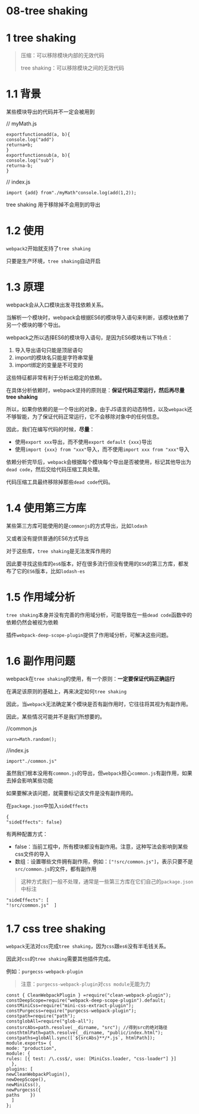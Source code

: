 # 08-tree shaking 
# 1 tree shaking

> 压缩：可以移除模块内部的无效代码 
> 
> tree shaking：可以移除模块之间的无效代码

# 1.1 背景

某些模块导出的代码并不一定会被用到

// myMath.js

    exportfunctionadd(a, b){
    console.log("add")
    returna+b;
    }
    exportfunctionsub(a, b){
    console.log("sub")
    returna-b;
    }

// index.js

    import {add} from"./myMath"console.log(add(1,2));

tree shaking 用于移除掉不会用到的导出

# 1.2 使用

`webpack2`开始就支持了`tree shaking`

只要是生产环境，`tree shaking`自动开启

# 1.3 原理

webpack会从入口模块出发寻找依赖关系。

当解析一个模块时，webpack会根据ES6的模块导入语句来判断，该模块依赖了另一个模块的哪个导出。

webpack之所以选择ES6的模块导入语句，是因为ES6模块有以下特点：

1. 导入导出语句只能是顶层语句
2. import的模块名只能是字符串常量
3. import绑定的变量是不可变的

这些特征都非常有利于分析出稳定的依赖。

在具体分析依赖时，webpack坚持的原则是：**保证代码正常运行，然后再尽量tree shaking**

所以，如果你依赖的是一个导出的对象，由于JS语言的动态特性，以及`webpack`还不够智能，为了保证代码正常运行，它不会移除对象中的任何信息。

因此，我们在编写代码的时候，**尽量**：

- 使用`export xxx`导出，而不使用`export default {xxx}`导出
- 使用`import {xxx} from "xxx"`导入，而不使用`import xxx from "xxx"`导入

依赖分析完毕后，`webpack`会根据每个模块每个导出是否被使用，标记其他导出为`dead code`，然后交给代码压缩工具处理。

代码压缩工具最终移除掉那些`dead code`代码。

# 1.4 使用第三方库

某些第三方库可能使用的是`commonjs`的方式导出，比如`lodash`

又或者没有提供普通的ES6方式导出

对于这些库，`tree shaking`是无法发挥作用的

因此要寻找这些库的`es6`版本，好在很多流行但没有使用的`ES6`的第三方库，都发布了它的`ES6`版本，比如`lodash-es`

# 1.5 作用域分析

`tree shaking`本身并没有完善的作用域分析，可能导致在一些`dead code`函数中的依赖仍然会被视为依赖

插件`webpack-deep-scope-plugin`提供了作用域分析，可解决这些问题。

# 1.6 副作用问题

webpack在`tree shaking`的使用，有一个原则：**一定要保证代码正确运行**

在满足该原则的基础上，再来决定如何`tree shaking`

因此，当`webpack`无法确定某个模块是否有副作用时，它往往将其视为有副作用。

因此，某些情况可能并不是我们所想要的。

//common.js

    varn=Math.random();

//index.js

    import"./common.js"

虽然我们根本没用有`common.js`的导出，但`webpack`担心`common.js`有副作用，如果去掉会影响某些功能

如果要解决该问题，就需要标记该文件是没有副作用的。

在`package.json`中加入`sideEffects`

    {
    "sideEffects": false}

有两种配置方式：

- false：当前工程中，所有模块都没有副作用。注意，这种写法会影响到某些css文件的导入
- 数组：设置哪些文件拥有副作用，例如：`["!src/common.js"]`，表示只要不是`src/common.js`的文件，都有副作用

> 这种方式我们一般不处理，通常是一些第三方库在它们自己的`package.json`中标注

    "sideEffects": [
    "!src/common.js"  ]

# 1.7 css tree shaking

`webpack`无法对`css`完成`tree shaking`，因为`css`跟`es6`没有半毛钱关系。

因此对`css`的`tree shaking`需要其他插件完成。

例如：`purgecss-webpack-plugin`

> 注意：`purgecss-webpack-plugin`对`css module`无能为力

    const { CleanWebpackPlugin } =require("clean-webpack-plugin");
    constDeepScope=require("webpack-deep-scope-plugin").default;
    constMiniCss=require("mini-css-extract-plugin");
    constPurgecss=require("purgecss-webpack-plugin");
    constpath=require("path");
    constglobAll=require("glob-all");
    constsrcAbs=path.resolve(__dirname, "src"); //得到src的绝对路径consthtmlPath=path.resolve(__dirname, "public/index.html");
    constpaths=globAll.sync([`${srcAbs}**/*.js`, htmlPath]);
    module.exports= {
    mode: "production",
    module: {
    rules: [{ test: /\.css$/, use: [MiniCss.loader, "css-loader"] }]
      },
    plugins: [
    newCleanWebpackPlugin(),
    newDeepScope(),
    newMiniCss(),
    newPurgecss({
    paths    })
      ]
    };